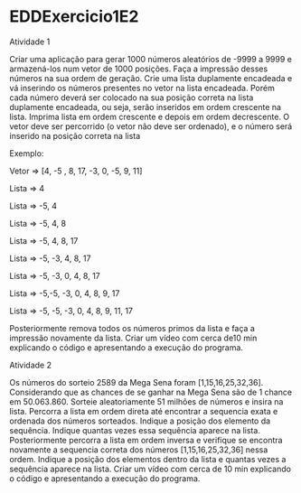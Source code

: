 # EDDExercicio1E2
Atividade 1

Criar uma aplicação para gerar 1000 números aleatórios de -9999 a 9999 e armazená-los  num vetor de 1000 posições. Faça a impressão desses números na sua ordem de geração. Crie uma lista duplamente encadeada e vá inserindo os números presentes no vetor na lista encadeada. Porém cada número deverá ser colocado na sua posição correta na lista duplamente encadeada, ou seja,  serão inseridos em ordem crescente na lista. Imprima lista em ordem crescente e depois em ordem decrescente. O vetor deve ser percorrido (o vetor não deve ser ordenado), e o número será inserido na posição correta na lista

Exemplo:

Vetor => [4, -5 , 8, 17, -3, 0, -5, 9, 11]

Lista => 4

Lista => -5, 4

Lista => -5, 4, 8

Lista => -5, 4, 8, 17

Lista => -5, -3, 4, 8, 17

Lista => -5, -3, 0, 4, 8, 17

Lista => -5,-5, -3, 0, 4, 8, 9, 17

Lista => -5, -5, -3, 0, 4, 8, 9, 11, 17

Posteriormente remova todos os números primos da lista e faça a impressão novamente da lista. Criar um vídeo com cerca de10 min explicando o código e apresentando a execução do programa. 

Atividade 2 

Os números do sorteio 2589 da Mega Sena foram  [1,15,16,25,32,36]. Considerando que as chances de se ganhar na Mega Sena são de 1 chance em 50.063.860. Sorteie aleatoriamente 51 milhões de números e insira na lista. Percorra a lista em ordem direta até encontrar a sequencia exata e ordenada dos números sorteados. Indique a posição dos elemento da sequência. Indique quantas vezes essa sequência aparece na lista. Posteriormente percorra a lista em ordem inversa e verifique se encontra novamente a sequencia correta dos números [1,15,16,25,32,36] nessa ordem. Indique a posição dos elementos dentro da lista e quantas vezes a sequência aparece na lista. Criar um vídeo com cerca de 10 min explicando o código e apresentando a execução do programa. 
